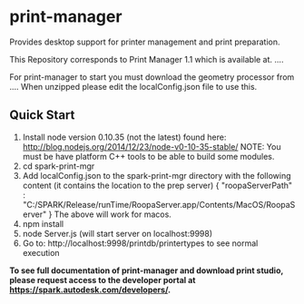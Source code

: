 print-manager
===========

Provides desktop support for printer management and print preparation.

This Repository corresponds to Print Manager 1.1 which is available at. ....

For print-manager to start you must download the geometry processor from ....
When unzipped please edit the localConfig.json file to use this.


## Quick Start  
1. Install node version 0.10.35 (not the latest) found here:
   http://blog.nodejs.org/2014/12/23/node-v0-10-35-stable/
   NOTE: You must be have platform C++ tools to be able to build some modules.
2. cd spark-print-mgr 
3. Add localConfig.json to the spark-print-mgr directory with the following content (it contains the location to the prep server)
{
         "roopaServerPath" : "C:/SPARK/Release/runTime/RoopaServer.app/Contents/MacOS/RoopaServer"
}
   The above will work for macos.
4. npm install   
5. node Server.js (will start server on localhost:9998)  
6. Go to: http://localhost:9998/printdb/printertypes to see normal execution

<b>To see full documentation of print-manager and download print studio, please request access to the developer portal at
 <a href="https://spark.autodesk.com/developers/" target="_blank">https://spark.autodesk.com/developers/</a>.</b>




